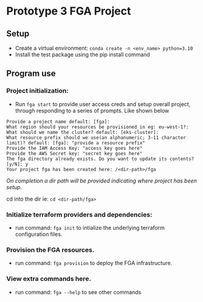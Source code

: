 # Prototype 3 FGA Project

## Setup

- Create a virtual environment: `conda create -n <env_name> python=3.10`
- Install the test package using the pip install command

## Program use

### Project initialization:

- Run `fga start` to provide user access creds and setup overall project, through responding to a series of prompts. Like shown below

```
Provide a project name default: [fga]: 
What region should your resources be provisioned in eg: eu-west-1?: 
What should we name the cluster? default: [eks-cluster]: 
What resource prefix should we use(an alphanumeric; 3-11 character limit)? default: [fga]: "provide a resource prefix"
Provide the IAM Access Key: "access key goes here"
Provide the AWS Secret key: "secret key goes here"
The fga directory already exists. Do you want to update its contents? [y/N]: y
Your project fga has been created here: /<dir-path>/fga
```

_On completion a dir path will be provided indicating where project has been setup._

cd into the dir ie: `cd <dir-path/fga>`


### Initialize terraform providers and dependencies:
- run command: `fga init` to intialize the underlying terraform configuration files.


### Provision the FGA resources.
- run command: `fga provision` to deploy the FGA infrastructure.


### View extra commands here.
- run command: `fga --help` to see other commands